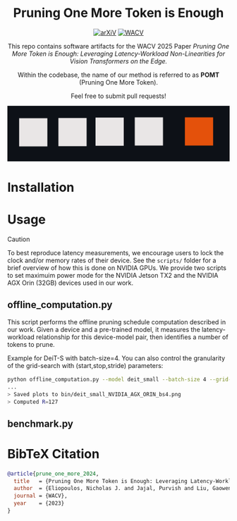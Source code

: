 <div align="center">

# Pruning One More Token is Enough

[![arXiV](https://img.shields.io/badge/arXiV-611111?logo=arxiv)](https://arxiv.org/abs/2407.05941) [![WACV](https://img.shields.io/badge/WACV%202025-0098d3)](https://arxiv.org/abs/2407.05941)

</div>

<div align="center">

This repo contains software artifacts for the WACV 2025 Paper *Pruning One More Token is Enough: Leveraging Latency-Workload Non-Linearities for Vision Transformers on the Edge.*

Within the codebase, the name of our method is referred to as **POMT** (Pruning One More Token).

Feel free to submit pull requests!

</div>

<!-- Graphic -->
<div align="center"><img width="512" alt="image" src="assets/wacv2025_prune_one_more.png"></div>

<!-- Installation Guide -->
# Installation 

<!-- Usage Guide -->
# Usage 
> [!CAUTION]
> To best reproduce latency measurements, we encourage users to lock the clock and/or memory rates of their device.
> See the `scripts/` folder for a brief overview of how this is done on NVIDIA GPUs.
> We provide two scripts to set maximuim power mode for the NVIDIA Jetson TX2 and the NVIDIA AGX Orin (32GB) devices used in our work.

## offline_computation.py
This script performs the offline pruning schedule computation described in our work.
Given a device and a pre-trained model, it measures the latency-workload relationship for this device-model pair, then identifies a number of tokens to prune.

Example for DeiT-S with batch-size=4. You can also control the granularity of the grid-search with (start,stop,stride) parameters:
```bash
python offline_computation.py --model deit_small --batch-size 4 --grid-token-start 196 --grid-token-stop 2 --grid-token-stride 1
...
> Saved plots to bin/deit_small_NVIDIA_AGX_ORIN_bs4.png
> Computed R=127
```

## benchmark.py

<!-- Citation -->
# BibTeX Citation 
```bib
@article{prune_one_more_2024,
  title   = {Pruning One More Token is Enough: Leveraging Latency-Workload Non-Linearities for Vision Transformers on the Edge},
  author  = {Eliopoulos, Nicholas J. and Jajal, Purvish and Liu, Gaowen and Davis, James and Thiravathukal, George K. and Lu, Yung-Hsiang},
  journal = {WACV},
  year    = {2023}
}
```